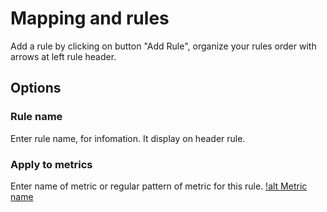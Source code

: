 # Mapping and rules
Add a rule by clicking on button "Add Rule", organize your rules order with arrows at left rule header.
## Options
### Rule name
Enter rule name, for infomation. It display on header rule.

### Apply to metrics 
Enter name of metric or regular pattern of metric for this rule.
[!alt Metric name](./images/mp_metrics_name.png)